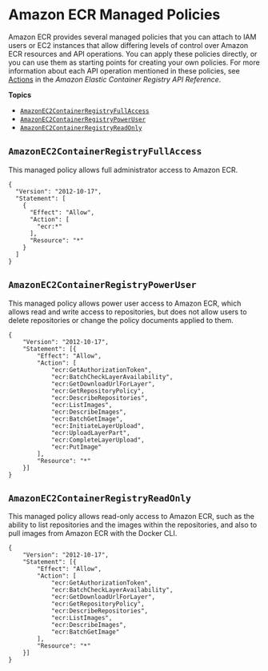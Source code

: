 # Amazon ECR Managed Policies<a name="ecr_managed_policies"></a>

Amazon ECR provides several managed policies that you can attach to IAM users or EC2 instances that allow differing levels of control over Amazon ECR resources and API operations\. You can apply these policies directly, or you can use them as starting points for creating your own policies\. For more information about each API operation mentioned in these policies, see [Actions](https://docs.aws.amazon.com/AmazonECR/latest/APIReference/API_Operations.html) in the *Amazon Elastic Container Registry API Reference*\.

**Topics**
+ [`AmazonEC2ContainerRegistryFullAccess`](#AmazonEC2ContainerRegistryFullAccess)
+ [`AmazonEC2ContainerRegistryPowerUser`](#AmazonEC2ContainerRegistryPowerUser)
+ [`AmazonEC2ContainerRegistryReadOnly`](#AmazonEC2ContainerRegistryReadOnly)

## `AmazonEC2ContainerRegistryFullAccess`<a name="AmazonEC2ContainerRegistryFullAccess"></a>

This managed policy allows full administrator access to Amazon ECR\. 

```
{
  "Version": "2012-10-17",
  "Statement": [
    {
      "Effect": "Allow",
      "Action": [
        "ecr:*"
      ],
      "Resource": "*"
    }
  ]
}
```

## `AmazonEC2ContainerRegistryPowerUser`<a name="AmazonEC2ContainerRegistryPowerUser"></a>

This managed policy allows power user access to Amazon ECR, which allows read and write access to repositories, but does not allow users to delete repositories or change the policy documents applied to them\. 

```
{
	"Version": "2012-10-17",
	"Statement": [{
		"Effect": "Allow",
		"Action": [
			"ecr:GetAuthorizationToken",
			"ecr:BatchCheckLayerAvailability",
			"ecr:GetDownloadUrlForLayer",
			"ecr:GetRepositoryPolicy",
			"ecr:DescribeRepositories",
			"ecr:ListImages",
			"ecr:DescribeImages",
			"ecr:BatchGetImage",
			"ecr:InitiateLayerUpload",
			"ecr:UploadLayerPart",
			"ecr:CompleteLayerUpload",
			"ecr:PutImage"
		],
		"Resource": "*"
	}]
}
```

## `AmazonEC2ContainerRegistryReadOnly`<a name="AmazonEC2ContainerRegistryReadOnly"></a>

This managed policy allows read\-only access to Amazon ECR, such as the ability to list repositories and the images within the repositories, and also to pull images from Amazon ECR with the Docker CLI\. 

```
{
	"Version": "2012-10-17",
	"Statement": [{
		"Effect": "Allow",
		"Action": [
			"ecr:GetAuthorizationToken",
			"ecr:BatchCheckLayerAvailability",
			"ecr:GetDownloadUrlForLayer",
			"ecr:GetRepositoryPolicy",
			"ecr:DescribeRepositories",
			"ecr:ListImages",
			"ecr:DescribeImages",
			"ecr:BatchGetImage"
		],
		"Resource": "*"
	}]
}
```
